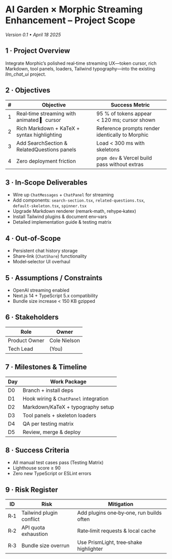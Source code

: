 # AI Garden × Morphic Streaming Enhancement – **Project Scope**
*Version 0.1 • April 18 2025*

## 1 · Project Overview
Integrate Morphic’s polished real‑time streaming UX—token cursor, rich Markdown,
tool panels, loaders, Tailwind typography—into the existing *llm_chat_ui* project.

## 2 · Objectives
| # | Objective                                   | Success Metric                                 |
|---|---------------------------------------------|------------------------------------------------|
| 1 | Real‑time streaming with animated ▍ cursor  | 95 % of tokens appear < 120 ms; cursor shown    |
| 2 | Rich Markdown + KaTeX + syntax highlighting | Reference prompts render identically to Morphic |
| 3 | Add SearchSection & RelatedQuestions panels | Load < 300 ms with skeletons                    |
| 4 | Zero deployment friction                   | `pnpm dev` & Vercel build pass without extras   |

## 3 · In‑Scope Deliverables
- Wire up `ChatMessages` + `ChatPanel` for streaming  
- Add components: `search-section.tsx`, `related-questions.tsx`,  
  `default-skeleton.tsx`, `spinner.tsx`  
- Upgrade Markdown renderer (remark‑math, rehype‑katex)  
- Install Tailwind plugins & document env‑vars  
- Detailed implementation guide & testing matrix  

## 4 · Out‑of‑Scope
- Persistent chat history storage  
- Share‐link (`ChatShare`) functionality  
- Model‐selector UI overhaul  

## 5 · Assumptions / Constraints
- OpenAI streaming enabled  
- Next.js 14 + TypeScript 5.x compatibility  
- Bundle size increase < 150 KB gzipped  

## 6 · Stakeholders
| Role          | Owner          |
|---------------|----------------|
| Product Owner | Cole Nielson   |
| Tech Lead     | (You)          |

## 7 · Milestones & Timeline
| Day | Work Package                               |
|-----|--------------------------------------------|
| D0  | Branch + install deps                      |
| D1  | Hook wiring & `ChatPanel` integration      |
| D2  | Markdown/KaTeX + typography setup          |
| D3  | Tool panels + skeleton loaders             |
| D4  | QA per testing matrix                      |
| D5  | Review, merge & deploy                     |

## 8 · Success Criteria
- All manual test cases pass (Testing Matrix)  
- Lighthouse score ≥ 90  
- Zero new TypeScript or ESLint errors  

## 9 · Risk Register
| ID  | Risk                        | Mitigation                                |
|-----|-----------------------------|-------------------------------------------|
| R‑1 | Tailwind plugin conflict    | Add plugins one‑by‑one, run builds often  |
| R‑2 | API quota exhaustion       | Rate‑limit requests & local cache         |
| R‑3 | Bundle size overrun        | Use PrismLight, tree‑shake highlighter    |
